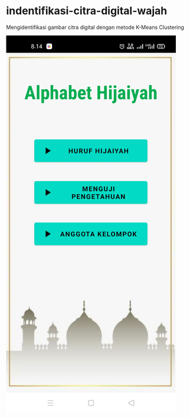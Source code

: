 # indentifikasi-citra-digital-wajah
Mengidentifikasi gambar citra digital dengan metode K-Means Clustering

![alt text](https://github.com/JanuwaPutra/quiz-alphabet-hijaiyah-mobile/blob/main/ScreenShoot/Screenshot_2023-09-17-08-14-05-93_f9b613a85195e44d5d61f0976d4b50d2.jpg?raw=true)
